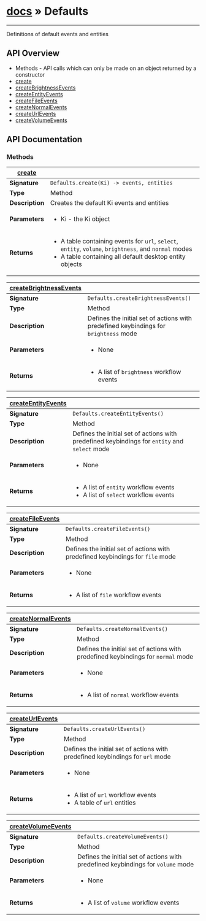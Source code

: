 # [docs](index.md) » Defaults
---

Definitions of default events and entities


## API Overview
* Methods - API calls which can only be made on an object returned by a constructor
 * [create](#create)
 * [createBrightnessEvents](#createBrightnessEvents)
 * [createEntityEvents](#createEntityEvents)
 * [createFileEvents](#createFileEvents)
 * [createNormalEvents](#createNormalEvents)
 * [createUrlEvents](#createUrlEvents)
 * [createVolumeEvents](#createVolumeEvents)

## API Documentation

### Methods

| [create](#create)         |                                                                                     |
| --------------------------------------------|-------------------------------------------------------------------------------------|
| **Signature**                               | `Defaults.create(Ki) -> events, entities`                                                                    |
| **Type**                                    | Method                                                                     |
| **Description**                             | Creates the default Ki events and entities                                                                     |
| **Parameters**                              | <ul><li>Ki - the Ki object</li></ul> |
| **Returns**                                 | <ul><li> A table containing events for `url`, `select`, `entity`, `volume`, `brightness`, and `normal` modes</li><li> A table containing all default desktop entity objects</li></ul>          |

| [createBrightnessEvents](#createBrightnessEvents)         |                                                                                     |
| --------------------------------------------|-------------------------------------------------------------------------------------|
| **Signature**                               | `Defaults.createBrightnessEvents()`                                                                    |
| **Type**                                    | Method                                                                     |
| **Description**                             | Defines the initial set of actions with predefined keybindings for `brightness` mode                                                                     |
| **Parameters**                              | <ul><li>None</li></ul> |
| **Returns**                                 | <ul><li>A list of `brightness` workflow events</li></ul>          |

| [createEntityEvents](#createEntityEvents)         |                                                                                     |
| --------------------------------------------|-------------------------------------------------------------------------------------|
| **Signature**                               | `Defaults.createEntityEvents()`                                                                    |
| **Type**                                    | Method                                                                     |
| **Description**                             | Defines the initial set of actions with predefined keybindings for `entity` and `select` mode                                                                     |
| **Parameters**                              | <ul><li>None</li></ul> |
| **Returns**                                 | <ul><li>A list of `entity` workflow events</li><li>A list of `select` workflow events</li></ul>          |

| [createFileEvents](#createFileEvents)         |                                                                                     |
| --------------------------------------------|-------------------------------------------------------------------------------------|
| **Signature**                               | `Defaults.createFileEvents()`                                                                    |
| **Type**                                    | Method                                                                     |
| **Description**                             | Defines the initial set of actions with predefined keybindings for `file` mode                                                                     |
| **Parameters**                              | <ul><li>None</li></ul> |
| **Returns**                                 | <ul><li>A list of `file` workflow events</li></ul>          |

| [createNormalEvents](#createNormalEvents)         |                                                                                     |
| --------------------------------------------|-------------------------------------------------------------------------------------|
| **Signature**                               | `Defaults.createNormalEvents()`                                                                    |
| **Type**                                    | Method                                                                     |
| **Description**                             | Defines the initial set of actions with predefined keybindings for `normal` mode                                                                     |
| **Parameters**                              | <ul><li>None</li></ul> |
| **Returns**                                 | <ul><li>A list of `normal` workflow events</li></ul>          |

| [createUrlEvents](#createUrlEvents)         |                                                                                     |
| --------------------------------------------|-------------------------------------------------------------------------------------|
| **Signature**                               | `Defaults.createUrlEvents()`                                                                    |
| **Type**                                    | Method                                                                     |
| **Description**                             | Defines the initial set of actions with predefined keybindings for `url` mode                                                                     |
| **Parameters**                              | <ul><li>None</li></ul> |
| **Returns**                                 | <ul><li>A list of `url` workflow events</li><li>A table of `url` entities</li></ul>          |

| [createVolumeEvents](#createVolumeEvents)         |                                                                                     |
| --------------------------------------------|-------------------------------------------------------------------------------------|
| **Signature**                               | `Defaults.createVolumeEvents()`                                                                    |
| **Type**                                    | Method                                                                     |
| **Description**                             | Defines the initial set of actions with predefined keybindings for `volume` mode                                                                     |
| **Parameters**                              | <ul><li>None</li></ul> |
| **Returns**                                 | <ul><li>A list of `volume` workflow events</li></ul>          |

